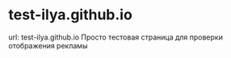 # test-ilya.github.io
url: test-ilya.github.io
Просто тестовая страница для проверки отображения рекламы 

